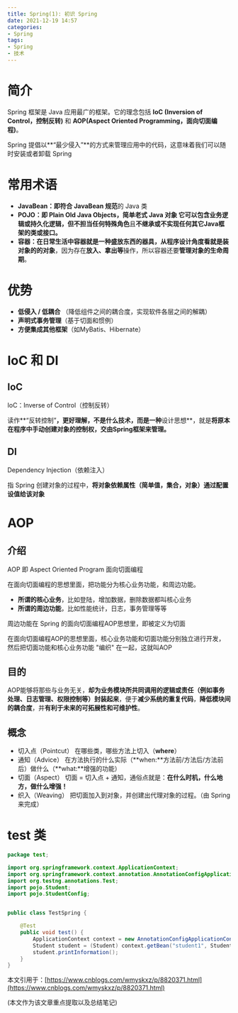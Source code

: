 ```yaml
---
title: Spring(1): 初识 Spring
date: 2021-12-19 14:57
categories:
- Spring
tags:
- Spring
- 技术
---
```


# 简介

Spring 框架是 Java 应用最广的框架。它的理念包括 **IoC (Inversion of Control，控制反转)** 和 **AOP(Aspect Oriented Programming，面向切面编程)**。

Spring 提倡以**“最少侵入”**的方式来管理应用中的代码，这意味着我们可以随时安装或者卸载 Spring

# 常用术语

- **JavaBean：**即**符合 JavaBean 规范**的 Java 类
- **POJO：**即 **Plain Old Java Objects，简单老式 Java 对象**
  它可以包含业务逻辑或持久化逻辑，但**不担当任何特殊角色**且**不继承或不实现任何其它Java框架的类或接口。**
- **容器：**在日常生活中容器就是一种盛放东西的器具，从程序设计角度看就是**装对象的的对象**，因为存在**放入、拿出等**操作，所以容器还要**管理对象的生命周期**。
<!-- more -->

# 优势

- **低侵入 / 低耦合** （降低组件之间的耦合度，实现软件各层之间的解耦）
- **声明式事务管理**（基于切面和惯例）
- **方便集成其他框架**（如MyBatis、Hibernate）

# IoC 和 DI

## IoC

IoC：Inverse of Control（控制反转）

读作**“反转控制”**，更好理解，不是什么技术，而是一种**设计思想**，就是**将原本在程序中手动创建对象的控制权，交由Spring框架来管理。**

## DI

Dependency Injection（依赖注入）

指 Spring 创建对象的过程中，**将对象依赖属性（简单值，集合，对象）通过配置设值给该对象**

# AOP

## 介绍

AOP 即 Aspect Oriented Program 面向切面编程

在面向切面编程的思想里面，把功能分为核心业务功能，和周边功能。

- **所谓的核心业务**，比如登陆，增加数据，删除数据都叫核心业务
- **所谓的周边功能**，比如性能统计，日志，事务管理等等

周边功能在 Spring 的面向切面编程AOP思想里，即被定义为切面

在面向切面编程AOP的思想里面，核心业务功能和切面功能分别独立进行开发，然后把切面功能和核心业务功能 "编织" 在一起，这就叫AOP

## 目的

AOP能够将那些与业务无关，**却为业务模块所共同调用的逻辑或责任（例如事务处理、日志管理、权限控制等）封装起来**，便于**减少系统的重复代码**，**降低模块间的耦合度**，并**有利于未来的可拓展性和可维护性**。

## 概念

- 切入点（Pointcut）
  在哪些类，哪些方法上切入（**where**）
- 通知（Advice）
  在方法执行的什么实际（**when:**方法前/方法后/方法前后）做什么（**what:**增强的功能）
- 切面（Aspect）
  切面 = 切入点 + 通知，通俗点就是：**在什么时机，什么地方，做什么增强！**
- 织入（Weaving）
  把切面加入到对象，并创建出代理对象的过程。（由 Spring 来完成）

# test 类

```java
package test;

import org.springframework.context.ApplicationContext;
import org.springframework.context.annotation.AnnotationConfigApplicationContext;
import org.testng.annotations.Test;
import pojo.Student;
import pojo.StudentConfig;


public class TestSpring {

    @Test
    public void test() {
        ApplicationContext context = new AnnotationConfigApplicationContext(StudentConfig.class);
        Student student = (Student) context.getBean("student1", Student.class);
        student.printInformation();
    }
}
```



本文引用于：[https://www.cnblogs.com/wmyskxz/p/8820371.html](https://www.cnblogs.com/wmyskxz/p/8820371.html)

(本文作为该文章重点提取以及总结笔记)

